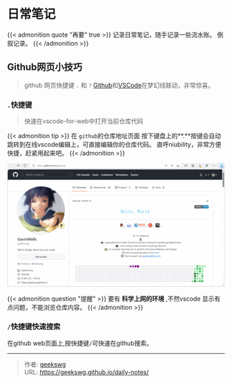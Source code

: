 # 日常笔记

{{< admonition quote "再要" true >}}
记录日常笔记，随手记录一些流水账。
倒叙记录。
{{< /admonition >}}
<!--more-->
## Github网页小技巧

> github 网页快捷键 `.` 和 `?`
> [Github](https://github.com/)和[VSCode](https://vscode.dev/)在梦幻线联动，非常惊喜。

### `.`快捷键

> 快速在vscode-for-web中打开当前仓库代码

{{< admonition tip >}}
在 `github`的仓库地址页面 按下键盘上的**.**按键会自动跳转到在线vscode编辑上，可直接编辑你的仓库代码。
直呼niubility，非常方便快捷，赶紧用起来吧。
{{< /admonition >}}

![github-vscode 在线联动](img/github-vscode.gif "github-vscode 在线联动")


{{< admonition question "提醒" >}}
要有 **科学上网的环境** ,不然vscode 显示有点问题，不能浏览仓库内容。
{{< /admonition >}}

### `/`快捷键快速搜索

在github web页面上,按快捷键`/`可快速在github搜索。


---

> 作者: [geekswg](https://geekswg.github.io)  
> URL: https://geekswg.github.io/daily-notes/  

